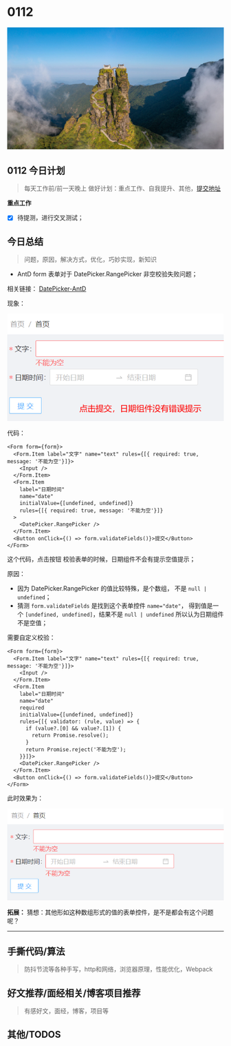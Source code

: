 
# 0112

![](./bg-imgs/0112.jpg)


## 0112 今日计划
> 每天工作前/前一天晚上 做好计划：重点工作、自我提升、其他，[提交地址](https://github.com/cuixiaorui/study-every-day/issues)

**重点工作**

- [x] 待提测，进行交叉测试；

## 今日总结
> 问题，原因，解决方式，优化，巧妙实现，新知识

- AntD form 表单对于 DatePicker.RangePicker 非空校验失败问题；

相关链接： [DatePicker-AntD](https://ant-design.gitee.io/components/date-picker-cn/#header)

现象：

![](./imgs/Snipaste_2022-01-12_21-38-58.png)

代码：

```tsx
<Form form={form}>
  <Form.Item label="文字" name="text" rules={[{ required: true, message: '不能为空'}]}>
    <Input />
  </Form.Item>
  <Form.Item
    label="日期时间"
    name="date"
    initialValue={[undefined, undefined]}
    rules={[{ required: true, message: '不能为空'}]}
  >
    <DatePicker.RangePicker />
  </Form.Item>
  <Button onClick={() => form.validateFields()}>提交</Button>
</Form>
```

这个代码，点击按钮 校验表单的时候，日期组件不会有提示空值提示；

原因：

- 因为 DatePicker.RangePicker 的值比较特殊，是个数组， 不是 `null | undefined`；
- 猜测 `form.validateFields` 是找到这个表单控件 `name="date"`， 得到值是一个 `[undefined, undefined]`，结果不是 `null | undefined` 所以认为日期组件不是空值；

需要自定义校验：

```tsx
<Form form={form}>
  <Form.Item label="文字" name="text" rules={[{ required: true, message: '不能为空'}]}>
    <Input />
  </Form.Item>
  <Form.Item
    label="日期时间"
    name="date"
    required
    initialValue={[undefined, undefined]}
    rules={[{ validator: (rule, value) => {
      if (value?.[0] && value?.[1]) {
        return Promise.resolve();
      }
      return Promise.reject('不能为空');
    }}]}>
    <DatePicker.RangePicker />
  </Form.Item>
  <Button onClick={() => form.validateFields()}>提交</Button>
</Form>
```

此时效果为：

![](./imgs/Snipaste_2022-01-12_21-40-32.png)


**拓展：** 猜想：其他形如这种数组形式的值的表单控件，是不是都会有这个问题呢？

---



## 手撕代码/算法
> 防抖节流等各种手写，http和网络，浏览器原理，性能优化，Webpack


## 好文推荐/面经相关/博客项目推荐
> 有感好文，面经，博客，项目等


## 其他/TODOS